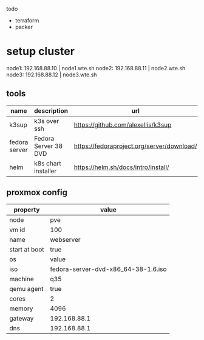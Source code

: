 todo
- terraform
- packer

# setup cluster
node1: 192.168.88.10 | node1.wte.sh
node2: 192.168.88.11 | node2.wte.sh
node3: 192.168.88.12 | node3.wte.sh

## tools
| name          | description          | url                                        |
| ------------- | -------------------- | ------------------------------------------ |
| k3sup         | k3s over ssh         | https://github.com/alexellis/k3sup         |
| fedora server | Fedora Server 38 DVD | https://fedoraproject.org/server/download/ |
| helm          | k8s chart installer  | https://helm.sh/docs/intro/install/        |

## proxmox config
| property      | value                               |
| ------------- | ----------------------------------- |
| node          | pve                                 |
| vm id         | 100                                 |
| name          | webserver                           |
| start at boot | true                                |
| os            | value                               |
| iso           | fedora-server-dvd-x86_64-38-1.6.iso |
| machine       | q35                                 |
| qemu agent    | true                                |
| cores         | 2                                   |
| memory        | 4096                                |
| gateway       | 192.168.88.1                        |
| dns           | 192.168.88.1                        |

